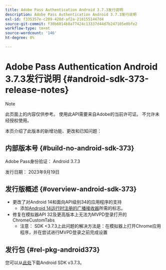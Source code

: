 ```yaml
---
title: Adobe Pass Authentication Android 3.7.3发行说明
description: Adobe Pass Authentication Android 3.7.3发行说明
exl-id: f335357e-c209-428d-af2a-2181551447d4
source-git-commit: f30b6814b8a77424c13337d44d7b247105e0bfe2
workflow-type: tm+mt
source-wordcount: '146'
ht-degree: 0%

---
```


# Adobe Pass Authentication Android 3.7.3发行说明 {#android-sdk-373-release-notes}

>[!NOTE]
>
>此页面上的内容仅供参考。 使用此API需要来自Adobe的当前许可证。 不允许未经授权使用。

本页介绍了此版本的新增功能、更改和已知问题：

## 内部版本号 {#build-no-android-sdk-373}

Adobe Pass身份验证： Android 3.7.3

发行日期： 2023年9月19日



## 发行版概述 {#overview-android-sdk-373}

* 更改了对Android 14和面向API级别34的应用程序的支持
   * 添加[Android 14运行时注册的广播接收器](https://developer.android.com/about/versions/14/behavior-changes-14#runtime-receivers-exported)所需的标志。
* 修复在模拟器API 32及更高版本上无法为MVPD登录打开的ChromeCustomTabs
   * 注意： SDK &lt;3.7.3上此问题的解决方法是：在模拟器上打开Chrome应用程序，并在尝试进行MVPD登录之前完成设置


## 发行包 {#rel-pkg-android373}

您可以从[此处](https://tve.zendesk.com/hc/en-us/articles/204963219-Android-Native-AccessEnabler-Library)下载Android SDK v3.7.3。
